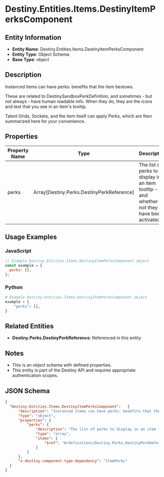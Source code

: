 # Destiny.Entities.Items.DestinyItemPerksComponent

## Entity Information
- **Entity Name**: Destiny.Entities.Items.DestinyItemPerksComponent
- **Entity Type**: Object Schema
- **Base Type**: object

## Description
Instanced items can have perks: benefits that the item bestows.
These are related to DestinySandboxPerkDefinition, and sometimes - but not always - have human readable info. When they do, they are the icons and text that you see in an item's tooltip.
Talent Grids, Sockets, and the item itself can apply Perks, which are then summarized here for your convenience.

## Properties

| Property Name | Type | Description | Required |
|---------------|------|-------------|----------|
| perks | Array[Destiny.Perks.DestinyPerkReference] | The list of perks to display in an item tooltip - and whether or not they have been activated. | No |

## Usage Examples

### JavaScript
```javascript
// Example Destiny.Entities.Items.DestinyItemPerksComponent object
const example = {
  perks: [],
};
```

### Python
```python
# Example Destiny.Entities.Items.DestinyItemPerksComponent object
example = {
    "perks": [],
}
```

## Related Entities
- **Destiny.Perks.DestinyPerkReference**: Referenced in this entity

## Notes
- This is an object schema with defined properties.
- This entity is part of the Destiny API and requires appropriate authentication scopes.

## JSON Schema
```json
{
  "Destiny.Entities.Items.DestinyItemPerksComponent":   {
      "description": "Instanced items can have perks: benefits that the item bestows.\r\nThese are related to DestinySandboxPerkDefinition, and sometimes - but not always - have human readable info. When they do, they are the icons and text that you see in an item's tooltip.\r\nTalent Grids, Sockets, and the item itself can apply Perks, which are then summarized here for your convenience.",
      "type": "object",
      "properties": {
          "perks": {
              "description": "The list of perks to display in an item tooltip - and whether or not they have been activated.",
              "type": "array",
              "items": {
                  "$ref": "#/definitions/Destiny.Perks.DestinyPerkReference"
              }
          }
      },
      "x-destiny-component-type-dependency": "ItemPerks"
  }
}
```
